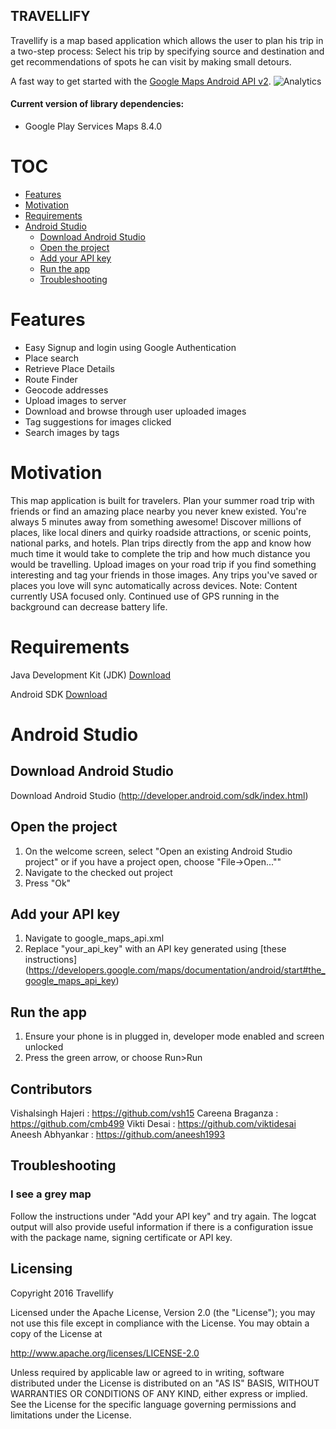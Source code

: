 ## TRAVELLIFY

Travellify is a map based application which allows the user to plan his trip in a two-step process: Select his trip by specifying source and destination and get recommendations of spots he can visit by making small detours.


A fast way to get started with the [Google Maps Android API v2](http://developers.google.com/maps/documentation/android).
![Analytics](https://maps-ga-beacon.appspot.com/UA-12846745-20/hellomap-android/readme?pixel)

#### Current version of library dependencies:

  * Google Play Services Maps 8.4.0




# TOC


  * [Features](#Features)
  * [Motivation](#motivation)
  * [Requirements](#requirements)
  * [Android Studio](#android-studio)
    * [Download Android Studio](#download-android-studio)
    * [Open the project](#open-the-project)
    * [Add your API key](#add-your-api-key)
    * [Run the app](#run-the-app)
    * [Troubleshooting](#troubleshooting)


# Features
		
 *  Easy Signup and login using Google Authentication		
 * Place search
 * Retrieve Place Details		
 * Route Finder		
 * Geocode addresses		
 * Upload images to server	
 * Download and browse through user uploaded images
 * Tag suggestions for images clicked	
 * Search images by tags	

# Motivation

This map application is built for travelers. Plan your summer road trip with friends or find an amazing place nearby you never knew existed. You're always 5 minutes away from something awesome!
Discover millions of places, like local diners and quirky roadside attractions, or scenic points, national parks, and hotels.
Plan trips directly from the app and know how much time it would take to complete the trip and how much distance you would be travelling. Upload images on your road trip if you find something interesting and tag your friends in those images.
Any trips you've saved or places you love will sync automatically across devices.
Note: Content currently USA focused only. Continued use of GPS running in the background can decrease battery life.


# Requirements

Java Development Kit (JDK) [Download](http://www.oracle.com/technetwork/java/javase/downloads/jdk8-downloads-2133151.html)

Android SDK [Download](http://developer.android.com/sdk/index.html)

# Android Studio

## Download Android Studio
Download Android Studio (http://developer.android.com/sdk/index.html)

## Open the project
  1. On the welcome screen, select "Open an existing Android Studio project" or if you have a project open, choose "File->Open...""
  2. Navigate to the checked out project
  3. Press "Ok"

## Add your API key
  1. Navigate to google_maps_api.xml
  2. Replace "your_api_key" with an API key generated using [these instructions]
  (https://developers.google.com/maps/documentation/android/start#the_google_maps_api_key)

## Run the app
  1. Ensure your phone is in plugged in, developer mode enabled and screen unlocked
  2. Press the green arrow, or choose Run>Run

## Contributors


Vishalsingh Hajeri : https://github.com/vsh15
Careena Braganza : https://github.com/cmb499
Vikti Desai : https://github.com/viktidesai
Aneesh Abhyankar : https://github.com/aneesh1993


## Troubleshooting
### I see a grey map
Follow the instructions under "Add your API key" and try again. The logcat output will also
provide useful information if there is a configuration issue with the package name, signing
certificate or API key.


## Licensing
Copyright 2016 Travellify

Licensed under the Apache License, Version 2.0 (the "License"); you may not use this file except in compliance with the License. You may obtain a copy of the License at

http://www.apache.org/licenses/LICENSE-2.0

Unless required by applicable law or agreed to in writing, software distributed under the License is distributed on an "AS IS" BASIS, WITHOUT WARRANTIES OR CONDITIONS OF ANY KIND, either express or implied. See the License for the specific language governing permissions and limitations under the License.







